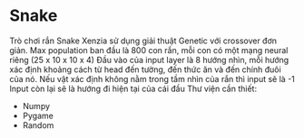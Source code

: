 # Snake
Trò chơi rắn Snake Xenzia sử dụng giải thuật Genetic với crossover đơn giản. 
Max population ban đầu là 800 con rắn, mỗi con có một mạng neural riêng (25 x 10 x 10 x 4)
Đầu vào của input layer là 8 hướng nhìn, mỗi hướng xác định khoảng cách từ head đến tường, đến thức ăn và đến chính đuôi của nó. Nếu vật xác định không nằm trong tầm nhìn của rắn thì input sẽ là -1
Input còn lại sẽ là hướng đi hiện tại của cái đầu
Thư viện cần thiết:
- Numpy
- Pygame
- Random
